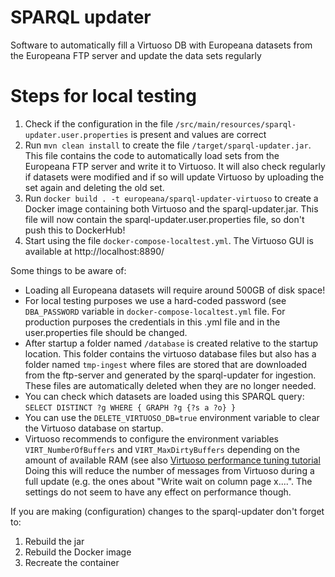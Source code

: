 # SPARQL updater
Software to automatically fill a Virtuoso DB with Europeana datasets from the Europeana FTP server and update 
the data sets regularly

# Steps for local testing
1. Check if the configuration in the file `/src/main/resources/sparql-updater.user.properties` is present and values are correct
2. Run `mvn clean install` to create the file `/target/sparql-updater.jar`.
   This file contains the code to automatically load sets from the Europeana FTP server and write it to Virtuoso.
   It will also check regularly if datasets were modified and if so will update Virtuoso by uploading the set again and
   deleting the old set.
3. Run `docker build . -t europeana/sparql-updater-virtuoso` to create a Docker image containing both
   Virtuoso and the sparql-updater.jar. This file will now contain the sparql-updater.user.properties file, so don't
   push this to DockerHub! 
4. Start using the file `docker-compose-localtest.yml`. The Virtuoso GUI is available at http://localhost:8890/

Some things to be aware of:
* Loading all Europeana datasets will require around 500GB of disk space!
* For local testing purposes we use a hard-coded password (see `DBA_PASSWORD` variable in `docker-compose-localtest.yml` file.
  For production purposes the credentials in this .yml file and in the user.properties file should be changed.
* After startup a folder named `/database` is created relative to the startup location. This folder contains the virtuoso
  database files but also has a folder named `tmp-ingest` where files are stored that are downloaded from the ftp-server 
  and generated by the sparql-updater for ingestion. These files are automatically deleted when they are no longer needed.
* You can check which datasets are loaded using this SPARQL query: `SELECT DISTINCT ?g WHERE { GRAPH ?g {?s a ?o} }`
* You can use the `DELETE_VIRTUOSO_DB=true` environment variable to clear the Virtuoso database on startup.
* Virtuoso recommends to configure the environment variables `VIRT_NumberOfBuffers` and `VIRT_MaxDirtyBuffers` depending
  on the amount of available RAM (see also [Virtuoso performance tuning tutorial](https://vos.openlinksw.com/owiki/wiki/VOS/VirtRDFPerformanceTuning#General%20Memory%20Usage%20Settings)
  Doing this will reduce the number of messages from Virtuoso during a full update (e.g. the ones about "Write wait on 
  column page x....". The settings do not seem to have any effect on performance though.

If you are making (configuration) changes to the sparql-updater don't forget to:
1. Rebuild the jar
2. Rebuild the Docker image
3. Recreate the container 

